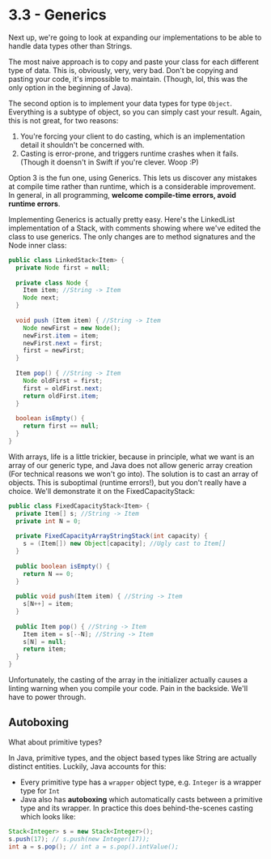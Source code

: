 # 3.3 - Generics

Next up, we're going to look at expanding our implementations to be able to handle data types other than Strings.

The most naive approach is to copy and paste your class for each different type of data. This is, obviously, very, very bad. Don't be copying and pasting your code, it's impossible to maintain. (Though, lol, this was the only option in the beginning of Java).

The second option is to implement your data types for type `Object`. Everything is a subtype of object, so you can simply cast your result. Again, this is not great, for two reasons:
1. You're forcing your client to do casting, which is an implementation detail it shouldn't be concerned with.
2. Casting is error-prone, and triggers runtime crashes when it fails. (Though it doensn't in Swift if you're clever. Woop :P)

Option 3 is the fun one, using Generics. This lets us discover any mistakes at compile time rather than runtime, which is a considerable improvement. In general, in all programming, **welcome compile-time errors, avoid runtime errors**.

Implementing Generics is actually pretty easy. Here's the LinkedList implementation of a Stack, with comments showing where we've edited the class to use generics. The only changes are to method signatures and the Node inner class:

```Java
public class LinkedStack<Item> {
  private Node first = null;
  
  private class Node {
    Item item; //String -> Item
    Node next;
  }
  
  void push (Item item) { //String -> Item
    Node newFirst = new Node();
    newFirst.item = item;
    newFirst.next = first;
    first = newFirst;
  }
  
  Item pop() { //String -> Item
    Node oldFirst = first;
    first = oldFirst.next;
    return oldFirst.item;
  }
  
  boolean isEmpty() {
    return first == null;
  }
}
```

With arrays, life is a little trickier, because in principle, what we want is an array of our generic type, and Java does not allow generic array creation (For technical reasons we won't go into). The solution is to cast an array of objects. This is suboptimal (runtime errors!), but you don't really have a choice. We'll demonstrate it on the FixedCapacityStack:

```Java
public class FixedCapacityStack<Item> {
  private Item[] s; //String -> Item
  private int N = 0;
  
  private FixedCapacityArrayStringStack(int capacity) {
    s = (Item[]) new Object[capacity]; //Ugly cast to Item[]
  }
  
  public boolean isEmpty() {
    return N == 0;
  }
  
  public void push(Item item) { //String -> Item
    s[N++] = item;
  }
  
  public Item pop() { //String -> Item
    Item item = s[--N]; //String -> Item
    s[N] = null;
    return item;
  }
}
```

Unfortunately, the casting of the array in the initializer actually causes a linting warning when you compile your code. Pain in the backside. We'll have to power through.

## Autoboxing

What about primitive types?

In Java, primitive types, and the object based types like String are actually distinct entities. Luckily, Java accounts for this:
* Every primitive type has a `wrapper` object type, e.g. `Integer` is a wrapper type for `Int`
* Java also has **autoboxing** which automatically casts between a primitive type and its wrapper. In practice this does behind-the-scenes casting which looks like:

```Java
Stack<Integer> s = new Stack<Integer>();
s.push(17); // s.push(new Integer(17));
int a = s.pop(); // int a = s.pop().intValue();
```